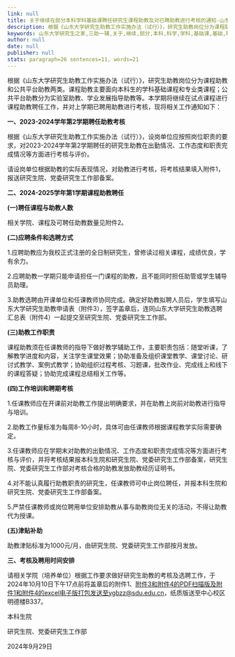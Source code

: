 ```yaml
---
link: null
title: 关于继续在部分本科学科基础课聘任研究生课程助教及对已聘助教进行考核的通知-山东大学研究生之家
description: 根据《山东大学研究生助教工作实施办法（试行）》，研究生助教岗位分为课程助教和公共平台助教两类。课程助教主要面向本科生的学科基础课程和专业类课程；公共平台助教分为实验室助教、学业发展指导助教等。本学期将继续在试点课程进行课程助教聘任工作，并对上学期已聘用助教进行考核，现将相关工作通知如下：一、2023-2024学年第2学期聘任助教考核根据《山东大学研究生助教工作实施办法（试行）》，设岗单位应按照岗位职责的...
keywords: 山东大学研究生之家,三助一辅,关于,继续,部分,本科,科学,学科,基础课,基础,聘任,研究生,研究,课程,助教,进行,行考,考核,通知
author: null
date: null
publisher: null
stats: paragraph=26 sentences=11, words=21
---
```

根据《山东大学研究生助教工作实施办法（试行）》，研究生助教岗位分为课程助教和公共平台助教两类。课程助教主要面向本科生的学科基础课程和专业类课程；公共平台助教分为实验室助教、学业发展指导助教等。本学期将继续在试点课程进行课程助教聘任工作，并对上学期已聘用助教进行考核，现将相关工作通知如下：

**一、2023-2024学年第2学期聘任助教考核**

根据《山东大学研究生助教工作实施办法（试行）》，设岗单位应按照岗位职责的要求，对2023-2024学年第2学期聘任的研究生助教在出勤情况、工作态度和职责完成情况等方面进行考核与评价。

请设岗单位根据助教的实际表现情况，对助教进行考核，将考核结果填入附件1，报送研究生院、党委研究生工作部备案。

**二、2024-2025学年第1学期课程助教聘任**

**(一)聘任课程与助教人数**

相关学院、课程及可聘任助教数量见附件2。

**(二)应聘条件和选聘方式**

1.应聘助教应为我校正式注册的全日制研究生，曾修读过相关课程，成绩优良，学有余力。

2.应聘助教一学期只能申请担任一门课程的助教，且不能同时担任助管或学生辅导员助理。

3.助教选聘由开课单位和任课教师协同完成。确定好助教拟聘人员后，学生填写山东大学研究生助教申请表（附件3），签字盖章后，连同山东大学研究生助教选聘汇总表（附件4）一起提交至研究生院、党委研究生工作部。

**(三)助教工作职责**

课程助教须在任课教师的指导下做好教学辅助工作，主要职责包括：随堂听课，了解教学进度和内容，关注学生课堂效果；协助准备及组织课堂教学、课堂讨论、研讨式教学、案例式教学；协助组织过程考核、习题课，批改作业、完成线上和线下的课程答疑；协助完成课程总结相关工作等。

**(四)工作培训和聘期考核**

1.任课教师应在开课前对助教工作提出明确要求，并在助教上岗前对助教进行指导与培训。

2.助教工作量标准为每周8-10小时，具体可由任课教师根据课程教学实际需要确定。

3.任课教师应在学期末对助教的出勤情况、工作态度和职责完成情况等方面进行考核与评价，并将考核结果报本科生院和研究生院、党委研究生工作部备案，研究生院、党委研究生工作部对考核合格的助教发放助教经历证明书。

4.对不能认真履行助教职责的研究生，任课教师可中止岗位聘任，并报本科生院和研究生院、党委研究生工作部备案。

5.严禁任课教师或岗位聘用单位安排助教从事与助教岗位无关的活动，不得让助教代为授课。

**(五)津贴补助**

助教津贴标准为1000元/月，由研究生院、党委研究生工作部按月发放。

**三、考核及聘用时间安排**

请相关学院（培养单位）根据工作要求做好研究生助教的考核及选聘工作，于2024年10月10日下午17点前将盖章后的附件1、附件3和附件4的PDF扫描版及附件1和附件4的excel电子版打包发送至ygbzz@sdu.edu.cn，纸质版送至中心校区明德楼B337。

本科生院

研究生院、党委研究生工作部

2024年9月29日
